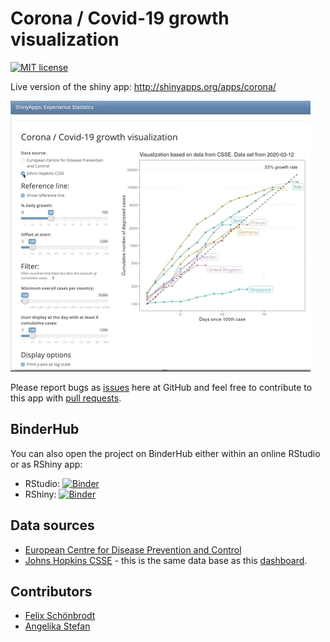# Corona / Covid-19 growth visualization

[![MIT license](https://img.shields.io/github/license/nicebread/corona.svg)](https://github.com/nicebread/corona/blob/master/LICENSE)

Live version of the shiny app: http://shinyapps.org/apps/corona/

![Teaser](corona_app_teaser.gif)

Please report bugs as [issues](https://github.com/nicebread/corona/issues) here at GitHub and feel free to contribute to this app with [pull requests](https://github.com/nicebread/corona/pulls).

## BinderHub

You can also open the project on BinderHub either within an online RStudio or as RShiny app:
- RStudio: [![Binder](http://mybinder.org/badge_logo.svg)](https://mybinder.org/v2/gh/nicebread/corona/master?urlpath=rstudio)
- RShiny: [![Binder](http://mybinder.org/badge_logo.svg)](https://mybinder.org/v2/gh/nicebread/corona/master?urlpath=shiny)

## Data sources

* [European Centre for Disease Prevention and Control](https://www.ecdc.europa.eu/en/publications-data/download-todays-data-geographic-distribution-covid-19-cases-worldwide)
* [Johns Hopkins CSSE](https://github.com/CSSEGISandData/COVID-19) - this is the same data base as this [dashboard](https://gisanddata.maps.arcgis.com/apps/opsdashboard/index.html).

## Contributors

* [Felix Schönbrodt](https://github.com/nicebread)
* [Angelika Stefan](https://github.com/astefan1)